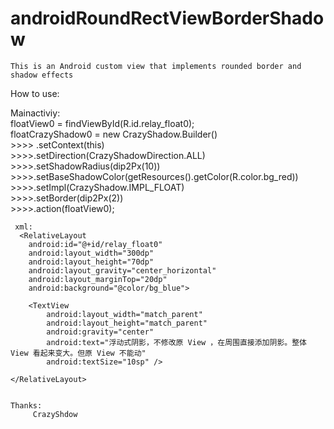 # androidRoundRectViewBorderShadow
`This is an Android custom view that implements rounded border and shadow effects`

How to use:

  Mainactiviy:<br>
  floatView0 = findViewById(R.id.relay_float0);<br>
  floatCrazyShadow0 = new CrazyShadow.Builder()<br>
               >>>> .setContext(this)<br>
               >>>>.setDirection(CrazyShadowDirection.ALL)<br>
               >>>>.setShadowRadius(dip2Px(10))<br>
               >>>>.setBaseShadowColor(getResources().getColor(R.color.bg_red))<br>
               >>>>.setImpl(CrazyShadow.IMPL_FLOAT)<br>
               >>>>.setBorder(dip2Px(2))<br>
               >>>>.action(floatView0);<br>
                
                
                
     xml:
      <RelativeLayout
        android:id="@+id/relay_float0"
        android:layout_width="300dp"
        android:layout_height="70dp"
        android:layout_gravity="center_horizontal"
        android:layout_marginTop="20dp"
        android:background="@color/bg_blue">

        <TextView
            android:layout_width="match_parent"
            android:layout_height="match_parent"
            android:gravity="center"
            android:text="浮动式阴影，不修改原 View ，在周围直接添加阴影。整体 View 看起来变大。但原 View 不能动"
            android:textSize="10sp" />

    </RelativeLayout>
    
    
    Thanks:
         CrazyShdow
                
                
                
                
                
